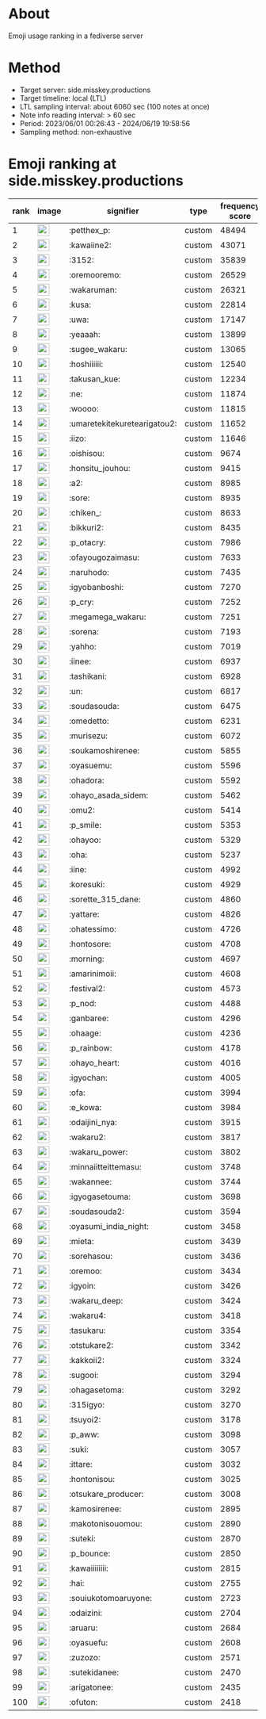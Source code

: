# About
Emoji usage ranking in a fediverse server

# Method
- Target server: side.misskey.productions
- Target timeline: local (LTL)
- LTL sampling interval: about 6060 sec (100 notes at once)
- Note info reading interval: > 60 sec
- Period: 2023/06/01 00:26:43 - 2024/06/19 19:58:56 
- Sampling method: non-exhaustive

# Emoji ranking at side.misskey.productions

|rank|image|signifier|type|frequency score|
|----|----|----|----|----|
|1|<img height="24" src="https://side.misskey.productions/emoji/petthex_p.webp">|:petthex_p:|custom|48494|
|2|<img height="24" src="https://side.misskey.productions/emoji/kawaiine2.webp">|:kawaiine2:|custom|43071|
|3|<img height="24" src="https://side.misskey.productions/emoji/3152.webp">|:3152:|custom|35839|
|4|<img height="24" src="https://side.misskey.productions/emoji/oremooremo.webp">|:oremooremo:|custom|26529|
|5|<img height="24" src="https://side.misskey.productions/emoji/wakaruman.webp">|:wakaruman:|custom|26321|
|6|<img height="24" src="https://side.misskey.productions/emoji/kusa.webp">|:kusa:|custom|22814|
|7|<img height="24" src="https://side.misskey.productions/emoji/uwa.webp">|:uwa:|custom|17147|
|8|<img height="24" src="https://side.misskey.productions/emoji/yeaaah.webp">|:yeaaah:|custom|13899|
|9|<img height="24" src="https://side.misskey.productions/emoji/sugee_wakaru.webp">|:sugee_wakaru:|custom|13065|
|10|<img height="24" src="https://side.misskey.productions/emoji/hoshiiiiii.webp">|:hoshiiiiii:|custom|12540|
|11|<img height="24" src="https://side.misskey.productions/emoji/takusan_kue.webp">|:takusan_kue:|custom|12234|
|12|<img height="24" src="https://side.misskey.productions/emoji/ne.webp">|:ne:|custom|11874|
|13|<img height="24" src="https://side.misskey.productions/emoji/woooo.webp">|:woooo:|custom|11815|
|14|<img height="24" src="https://side.misskey.productions/emoji/umaretekitekuretearigatou2.webp">|:umaretekitekuretearigatou2:|custom|11652|
|15|<img height="24" src="https://side.misskey.productions/emoji/iizo.webp">|:iizo:|custom|11646|
|16|<img height="24" src="https://side.misskey.productions/emoji/oishisou.webp">|:oishisou:|custom|9674|
|17|<img height="24" src="https://side.misskey.productions/emoji/honsitu_jouhou.webp">|:honsitu_jouhou:|custom|9415|
|18|<img height="24" src="https://side.misskey.productions/emoji/a2.webp">|:a2:|custom|8985|
|19|<img height="24" src="https://side.misskey.productions/emoji/sore.webp">|:sore:|custom|8935|
|20|<img height="24" src="https://side.misskey.productions/emoji/chiken_.webp">|:chiken_:|custom|8633|
|21|<img height="24" src="https://side.misskey.productions/emoji/bikkuri2.webp">|:bikkuri2:|custom|8435|
|22|<img height="24" src="https://side.misskey.productions/emoji/p_otacry.webp">|:p_otacry:|custom|7986|
|23|<img height="24" src="https://side.misskey.productions/emoji/ofayougozaimasu.webp">|:ofayougozaimasu:|custom|7633|
|24|<img height="24" src="https://side.misskey.productions/emoji/naruhodo.webp">|:naruhodo:|custom|7435|
|25|<img height="24" src="https://side.misskey.productions/emoji/igyobanboshi.webp">|:igyobanboshi:|custom|7270|
|26|<img height="24" src="https://side.misskey.productions/emoji/p_cry.webp">|:p_cry:|custom|7252|
|27|<img height="24" src="https://side.misskey.productions/emoji/megamega_wakaru.webp">|:megamega_wakaru:|custom|7251|
|28|<img height="24" src="https://side.misskey.productions/emoji/sorena.webp">|:sorena:|custom|7193|
|29|<img height="24" src="https://side.misskey.productions/emoji/yahho.webp">|:yahho:|custom|7019|
|30|<img height="24" src="https://side.misskey.productions/emoji/iinee.webp">|:iinee:|custom|6937|
|31|<img height="24" src="https://side.misskey.productions/emoji/tashikani.webp">|:tashikani:|custom|6928|
|32|<img height="24" src="https://side.misskey.productions/emoji/un.webp">|:un:|custom|6817|
|33|<img height="24" src="https://side.misskey.productions/emoji/soudasouda.webp">|:soudasouda:|custom|6475|
|34|<img height="24" src="https://side.misskey.productions/emoji/omedetto.webp">|:omedetto:|custom|6231|
|35|<img height="24" src="https://side.misskey.productions/emoji/murisezu.webp">|:murisezu:|custom|6072|
|36|<img height="24" src="https://side.misskey.productions/emoji/soukamoshirenee.webp">|:soukamoshirenee:|custom|5855|
|37|<img height="24" src="https://side.misskey.productions/emoji/oyasuemu.webp">|:oyasuemu:|custom|5596|
|38|<img height="24" src="https://side.misskey.productions/emoji/ohadora.webp">|:ohadora:|custom|5592|
|39|<img height="24" src="https://side.misskey.productions/emoji/ohayo_asada_sidem.webp">|:ohayo_asada_sidem:|custom|5462|
|40|<img height="24" src="https://side.misskey.productions/emoji/omu2.webp">|:omu2:|custom|5414|
|41|<img height="24" src="https://side.misskey.productions/emoji/p_smile.webp">|:p_smile:|custom|5353|
|42|<img height="24" src="https://side.misskey.productions/emoji/ohayoo.webp">|:ohayoo:|custom|5329|
|43|<img height="24" src="https://side.misskey.productions/emoji/oha.webp">|:oha:|custom|5237|
|44|<img height="24" src="https://side.misskey.productions/emoji/iine.webp">|:iine:|custom|4992|
|45|<img height="24" src="https://side.misskey.productions/emoji/koresuki.webp">|:koresuki:|custom|4929|
|46|<img height="24" src="https://side.misskey.productions/emoji/sorette_315_dane.webp">|:sorette_315_dane:|custom|4860|
|47|<img height="24" src="https://side.misskey.productions/emoji/yattare.webp">|:yattare:|custom|4826|
|48|<img height="24" src="https://side.misskey.productions/emoji/ohatessimo.webp">|:ohatessimo:|custom|4726|
|49|<img height="24" src="https://side.misskey.productions/emoji/hontosore.webp">|:hontosore:|custom|4708|
|50|<img height="24" src="https://side.misskey.productions/emoji/morning.webp">|:morning:|custom|4697|
|51|<img height="24" src="https://side.misskey.productions/emoji/amarinimoii.webp">|:amarinimoii:|custom|4608|
|52|<img height="24" src="https://side.misskey.productions/emoji/festival2.webp">|:festival2:|custom|4573|
|53|<img height="24" src="https://side.misskey.productions/emoji/p_nod.webp">|:p_nod:|custom|4488|
|54|<img height="24" src="https://side.misskey.productions/emoji/ganbaree.webp">|:ganbaree:|custom|4296|
|55|<img height="24" src="https://side.misskey.productions/emoji/ohaage.webp">|:ohaage:|custom|4236|
|56|<img height="24" src="https://side.misskey.productions/emoji/p_rainbow.webp">|:p_rainbow:|custom|4178|
|57|<img height="24" src="https://side.misskey.productions/emoji/ohayo_heart.webp">|:ohayo_heart:|custom|4016|
|58|<img height="24" src="https://side.misskey.productions/emoji/igyochan.webp">|:igyochan:|custom|4005|
|59|<img height="24" src="https://side.misskey.productions/emoji/ofa.webp">|:ofa:|custom|3994|
|60|<img height="24" src="https://side.misskey.productions/emoji/e_kowa.webp">|:e_kowa:|custom|3984|
|61|<img height="24" src="https://side.misskey.productions/emoji/odaijini_nya.webp">|:odaijini_nya:|custom|3915|
|62|<img height="24" src="https://side.misskey.productions/emoji/wakaru2.webp">|:wakaru2:|custom|3817|
|63|<img height="24" src="https://side.misskey.productions/emoji/wakaru_power.webp">|:wakaru_power:|custom|3802|
|64|<img height="24" src="https://side.misskey.productions/emoji/minnaiitteittemasu.webp">|:minnaiitteittemasu:|custom|3748|
|65|<img height="24" src="https://side.misskey.productions/emoji/wakannee.webp">|:wakannee:|custom|3744|
|66|<img height="24" src="https://side.misskey.productions/emoji/igyogasetouma.webp">|:igyogasetouma:|custom|3698|
|67|<img height="24" src="https://side.misskey.productions/emoji/soudasouda2.webp">|:soudasouda2:|custom|3594|
|68|<img height="24" src="https://side.misskey.productions/emoji/oyasumi_india_night.webp">|:oyasumi_india_night:|custom|3458|
|69|<img height="24" src="https://side.misskey.productions/emoji/mieta.webp">|:mieta:|custom|3439|
|70|<img height="24" src="https://side.misskey.productions/emoji/sorehasou.webp">|:sorehasou:|custom|3436|
|71|<img height="24" src="https://side.misskey.productions/emoji/oremoo.webp">|:oremoo:|custom|3434|
|72|<img height="24" src="https://side.misskey.productions/emoji/igyoin.webp">|:igyoin:|custom|3426|
|73|<img height="24" src="https://side.misskey.productions/emoji/wakaru_deep.webp">|:wakaru_deep:|custom|3424|
|74|<img height="24" src="https://side.misskey.productions/emoji/wakaru4.webp">|:wakaru4:|custom|3418|
|75|<img height="24" src="https://side.misskey.productions/emoji/tasukaru.webp">|:tasukaru:|custom|3354|
|76|<img height="24" src="https://side.misskey.productions/emoji/otstukare2.webp">|:otstukare2:|custom|3342|
|77|<img height="24" src="https://side.misskey.productions/emoji/kakkoii2.webp">|:kakkoii2:|custom|3324|
|78|<img height="24" src="https://side.misskey.productions/emoji/sugooi.webp">|:sugooi:|custom|3294|
|79|<img height="24" src="https://side.misskey.productions/emoji/ohagasetoma.webp">|:ohagasetoma:|custom|3292|
|80|<img height="24" src="https://side.misskey.productions/emoji/315igyo.webp">|:315igyo:|custom|3270|
|81|<img height="24" src="https://side.misskey.productions/emoji/tsuyoi2.webp">|:tsuyoi2:|custom|3178|
|82|<img height="24" src="https://side.misskey.productions/emoji/p_aww.webp">|:p_aww:|custom|3098|
|83|<img height="24" src="https://side.misskey.productions/emoji/suki.webp">|:suki:|custom|3057|
|84|<img height="24" src="https://side.misskey.productions/emoji/ittare.webp">|:ittare:|custom|3032|
|85|<img height="24" src="https://side.misskey.productions/emoji/hontonisou.webp">|:hontonisou:|custom|3025|
|86|<img height="24" src="https://side.misskey.productions/emoji/otsukare_producer.webp">|:otsukare_producer:|custom|3008|
|87|<img height="24" src="https://side.misskey.productions/emoji/kamosirenee.webp">|:kamosirenee:|custom|2895|
|88|<img height="24" src="https://side.misskey.productions/emoji/makotonisouomou.webp">|:makotonisouomou:|custom|2890|
|89|<img height="24" src="https://side.misskey.productions/emoji/suteki.webp">|:suteki:|custom|2870|
|90|<img height="24" src="https://side.misskey.productions/emoji/p_bounce.webp">|:p_bounce:|custom|2850|
|91|<img height="24" src="https://side.misskey.productions/emoji/kawaiiiiiiii.webp">|:kawaiiiiiiii:|custom|2815|
|92|<img height="24" src="https://side.misskey.productions/emoji/hai.webp">|:hai:|custom|2755|
|93|<img height="24" src="https://side.misskey.productions/emoji/souiukotomoaruyone.webp">|:souiukotomoaruyone:|custom|2723|
|94|<img height="24" src="https://side.misskey.productions/emoji/odaizini.webp">|:odaizini:|custom|2704|
|95|<img height="24" src="https://side.misskey.productions/emoji/aruaru.webp">|:aruaru:|custom|2684|
|96|<img height="24" src="https://side.misskey.productions/emoji/oyasuefu.webp">|:oyasuefu:|custom|2608|
|97|<img height="24" src="https://side.misskey.productions/emoji/zuzozo.webp">|:zuzozo:|custom|2571|
|98|<img height="24" src="https://side.misskey.productions/emoji/sutekidanee.webp">|:sutekidanee:|custom|2470|
|99|<img height="24" src="https://side.misskey.productions/emoji/arigatonee.webp">|:arigatonee:|custom|2435|
|100|<img height="24" src="https://side.misskey.productions/emoji/ofuton.webp">|:ofuton:|custom|2418|
